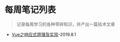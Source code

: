 # 每周笔记列表

> 记录每周学习的各种零碎知识，并产出一篇技术文章

- [Vue之响应式原理及实现](https://github.com/Sofiya-xuanxuan/blog/tree/master/4-Weekly/weekly/1.md)-2019.8.1

